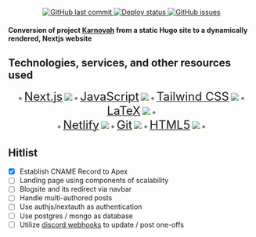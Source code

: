 <p align="center">
<a href="https://github.com/kxzeno/karnovah/commits/master">
<img src="https://img.shields.io/github/last-commit/kxzeno/karnovah.svg?style=flat-square&logo=github&logoColor=white"
alt="GitHub last commit">
<a href="https://app.netlify.com/sites/karnovah/deploys">
<img src="https://api.netlify.com/api/v1/badges/f263ae1a-1669-47c1-a2a6-7545d5c3dfb1/deploy-status"
alt="Deploy status">
<a href="https://github.com/kxzeno/karnovah/issues">
  <img src="https://img.shields.io/github/issues-raw/kxzeno/workx.svg?style=flat-square&logo=github&logoColor=white" alt="GitHub issues">
</a>


<h4 align=""> Conversion of project <a href="https://github.com/KXzeno/workx">Karnovah</a> from a static Hugo site to a dynamically rendered, Nextjs website</h4>

## Technologies, services, and other resources used
<p align="center" style="text-align: center;">
  ⌖ <a href="https://nextjs.org/docs"><font size="5">Next.js</font></a>
  <img src="https://skillicons.dev/icons?i=nextjs">
  <!--  <svg role="img" width=40 height=40 viewBox="0 0 24 24" xmlns="http://www.w3.org/2000/svg"><title>Next.js</title><path fill=#000000 d="M18.665 21.978C16.758 23.255 14.465 24 12 24 5.377 24 0 18.623 0 12S5.377 0 12 0s12 5.377 12 12c0 3.583-1.574 6.801-4.067 9.001L9.219 7.2H7.2v9.596h1.615V9.251l9.85 12.727Zm-3.332-8.533 1.6 2.061V7.2h-1.6v6.245Z"/></svg> -->
  ⌖ <a href="https://developer.mozilla.org/en-US/docs/Web/javascript"><font size="5">JavaScript</font></a> 
  <img src="https://skillicons.dev/icons?i=js">
  <!-- <svg role="img" width=40 height=40 viewBox="0 0 24 24" xmlns="http://www.w3.org/2000/svg"><title>JavaScript</title><path fill=#F7DF1E d="M0 0h24v24H0V0zm22.034 18.276c-.175-1.095-.888-2.015-3.003-2.873-.736-.345-1.554-.585-1.797-1.14-.091-.33-.105-.51-.046-.705.15-.646.915-.84 1.515-.66.39.12.75.42.976.9 1.034-.676 1.034-.676 1.755-1.125-.27-.42-.404-.601-.586-.78-.63-.705-1.469-1.065-2.834-1.034l-.705.089c-.676.165-1.32.525-1.71 1.005-1.14 1.291-.811 3.541.569 4.471 1.365 1.02 3.361 1.244 3.616 2.205.24 1.17-.87 1.545-1.966 1.41-.811-.18-1.26-.586-1.755-1.336l-1.83 1.051c.21.48.45.689.81 1.109 1.74 1.756 6.09 1.666 6.871-1.004.029-.09.24-.705.074-1.65l.046.067zm-8.983-7.245h-2.248c0 1.938-.009 3.864-.009 5.805 0 1.232.063 2.363-.138 2.711-.33.689-1.18.601-1.566.48-.396-.196-.597-.466-.83-.855-.063-.105-.11-.196-.127-.196l-1.825 1.125c.305.63.75 1.172 1.324 1.517.855.51 2.004.675 3.207.405.783-.226 1.458-.691 1.811-1.411.51-.93.402-2.07.397-3.346.012-2.054 0-4.109 0-6.179l.004-.056z"/></svg> -->
  ⌖ <a href="https://tailwindcss.com/docs/installation"><font size="5">Tailwind CSS</font></a>
  <img src="https://skillicons.dev/icons?i=tailwindcss">
  <!-- <svg xmlns="http://www.w3.org/2000/svg" width=40 height=40 fill="white" viewBox="0 0 54 33"><g clip-path="url(#prefix__clip0)"><path fill="#38bdf8" fill-rule="evenodd" d="M27 0c-7.2 0-11.7 3.6-13.5 10.8 2.7-3.6 5.85-4.95 9.45-4.05 2.054.513 3.522 2.004 5.147 3.653C30.744 13.09 33.808 16.2 40.5 16.2c7.2 0 11.7-3.6 13.5-10.8-2.7 3.6-5.85 4.95-9.45 4.05-2.054-.513-3.522-2.004-5.147-3.653C36.756 3.11 33.692 0 27 0zM13.5 16.2C6.3 16.2 1.8 19.8 0 27c2.7-3.6 5.85-4.95 9.45-4.05 2.054.514 3.522 2.004 5.147 3.653C17.244 29.29 20.308 32.4 27 32.4c7.2 0 11.7-3.6 13.5-10.8-2.7 3.6-5.85 4.95-9.45 4.05-2.054-.513-3.522-2.004-5.147-3.653C23.256 19.31 20.192 16.2 13.5 16.2z" clip-rule="evenodd"/></g><defs><clipPath id="prefix__clip0"><path fill="#fff" d="M0 0h54v32.4H0z"/></clipPath></defs></svg> -->
  ⌖ <a href="https://www.latex-project.org/"><font size="5">LaTeX</font></a>
  <img src="https://skillicons.dev/icons?i=latex">
  <!-- <svg role="img" width=40 height=40 viewBox="0 0 24 24" xmlns="http://www.w3.org/2000/svg"><title>LaTeX</title><path fill=#008080 d="M2.176 2.814c.233.42.476.78.73 1.09.247-.013 1.132.456 1.312.523.508.282 1.063.63 1.567.966.505.337.96.662 1.272.9.156.12.278.218.352.286a.483.483 0 01.078.082.08.08 0 01.01.021.06.06 0 01-.004.047.057.057 0 01-.04.03.077.077 0 01-.028 0c-.057 0-.203-.163-.497-.415a23.474 23.474 0 00-2.759-1.827c-.504-.28-.956-.542-1.264-.613a2.322 2.322 0 00-.36-.025 2.706 2.706 0 00-.788.133c.494.414.91.716 1.28.949-.57-.182-1.182-.21-1.902.133.526.329.967.567 1.354.745 1.103.156 2.258.696 3.224 1.309.483.307.904.615 1.219.867.157.125.29.237.39.328.098.091.174.154.197.21.03.073-.019.104-.084.058-.032-.022-.088-.102-.184-.191a7.35 7.35 0 00-.384-.327c-.312-.25-.729-.552-1.209-.857-.893-.562-2.232-1.013-3.173-1.397-.602-.11-1.225-.06-1.906.39.449.2.837.349 1.182.463.812 0 1.892.365 2.935.922 1.042.556 2.04 1.214 2.523 1.774.066.077-.016.126-.074.07-.52-.495-1.463-1.204-2.498-1.756-.639-.337-2.153-1.01-2.886-1.01l.004.002c-.567.02-1.13.195-1.679.716.477.118.885.196 1.244.249-.44.088-.87.3-1.289.722.324.07.616.122.882.162-.328.159-.639.404-.923.78.373.03.703.042 1 .044-.36.166-.696.43-.996.85.533.027.98.025 1.364.003-.422.172-.812.464-1.145.968.662.01 1.188-.022 1.628-.076l-.006.002c.99-.073 2.297.127 2.962.847.052.057-.024.118-.072.074-.648-.58-1.493-.827-2.89-.921h-.002c-.543.149-1.046.446-1.46 1.074.536.008.982-.013 1.366-.05-.469.257-.873.644-1.139 1.306.483-.092.888-.19 1.237-.292-.363.265-.668.636-.873 1.194.324-.072.612-.146.871-.221a2.519 2.519 0 00-.513 1.095c.352-.13.655-.254.926-.377-.257.3-.453.681-.55 1.19.495-.199.899-.388 1.238-.568-.31.333-.543.76-.635 1.356a11.816 11.816 0 001.442-.744c-.433.362-.764.843-.879 1.587.788-.348 1.339-.663 1.767-.955-.184.372-.282.806-.235 1.348.762-.584 1.243-1.056 1.602-1.473-.024.269-.003.56.077.884.546-.939 1.089-1.212 1.65-1.526-.895.451-.762.79-.762 1.184.683-.72 1.635-1.482 1.927-1.96-.39.585-.547 1.14-.65 1.63-1.993 1.054-3.207 1.329-4.568 1.75.528.194 1.093.383.859.652l-.624.622c.399-.124.805-.3 1.158-.059-.035.327-.447.492-.8.683.621-.224.756-.172.92-.12.081.393-.203.603-.388.862 1.565-1.19 3.606-2.13 5.044-2.522 2.022-.681 4.63-1.389 5.339-3.115l.712-2.847-.004.004c-.111-.034-.246-.063-.35-.133a.651.651 0 01-.235-.297c-.252.065-.44.03-.56-.088-.117-.117-.167-.296-.203-.491-.203.041-.362.016-.467-.077-.116-.101-.17-.26-.198-.444l-.008-.039.037-.015a.842.842 0 00.302-.194.257.257 0 00.07-.225l-.006-.037.03-.016c.163-.093.345-.169.428-.28a.274.274 0 00.053-.21.88.88 0 00-.155-.357l-.027-.04.04-.027c.118-.09.244-.179.308-.26.032-.04.048-.076.047-.11 0-.033-.015-.07-.064-.117l-.098-.094.135.006c.213.01.395-.007.538-.053a.504.504 0 00.274-.197c-.007-.033-.02-.063-.02-.098a.484.484 0 01.967 0c0 .044-.015.084-.026.125.177.014.347.01.507-.06l.002.001.035-.013c.236-.085.334.045.72-.456-1.69-2.19-4.157-.635-4.977 1.622-.21.576-1.405.578-1.751 0-1.37-2.95-5.53-6.068-9.07-7.218zm.86 2.145c.906.293 1.913.782 2.77 1.328.43.273.813.543 1.114.779.301.236.566.473.62.575.054.102 0 .14-.082.06-.081-.078-.303-.32-.6-.553-.298-.234-.68-.505-1.106-.777-.775-.49-1.982-.958-2.716-1.412zm-1.7 2.7c1.116.014 2.35.447 3.434.997.541.275 1.023.567 1.395.83.372.263.672.524.734.657.061.134-.02.13-.087.055a4.401 4.401 0 00-.704-.626 11.47 11.47 0 00-1.385-.826C3.76 8.264 2.439 7.82 1.336 7.66zm14.916.772a.381.381 0 100 .762.381.381 0 000-.762zM1.7 8.478c.822.072 1.72.368 2.534.75 1.086.509 2.035 1.158 2.434 1.667.035.045-.014.131-.08.062-.428-.44-1.322-1.131-2.397-1.635-.913-.421-2.282-.87-3.262-.78.251-.03.497-.088.771-.064zm16.339.01c-.366.475-.53.423-.703.464.094.43.35.586.585.77l-.06.012c2.315-.447 4.186-.286 6.139-.236l-5.961-1.01zm-.178 1.246h-.002l-.004.016.006-.016zm-.625-.757c-.183.074-.373.076-.563.059a.477.477 0 01-.42.26.483.483 0 01-.435-.278.609.609 0 01-.274.188c-.139.045-.308.057-.493.055.02.035.054.068.055.104a.273.273 0 01-.069.174c-.073.092-.189.17-.295.248.087.141.137.26.149.362a.39.39 0 01-.07.284c-.106.14-.288.21-.439.293a.374.374 0 01-.09.268.89.89 0 01-.297.198c.027.156.074.283.154.354.086.076.211.103.425.047l.055-.014.01.055c.033.207.088.385.187.483.1.099.244.135.503.055l.049-.015.016.048c.05.142.12.223.209.282.087.06.247.112.358.147.798-.869 1.525-1.772 1.884-2.86-.225-.177-.506-.338-.609-.797zm-16.23.386c1.165-.08 2.283.196 3.202.626.92.43 1.658.939 1.974 1.307.075.087-.019.12-.072.072a8.187 8.187 0 00-1.947-1.29c-.904-.414-2.193-.644-3.157-.715zm.864.802c.61.02 1.24.155 1.806.352.756.262 1.421.614 1.747.98.045.05-.007.127-.074.069-.349-.304-.961-.693-1.706-.951-.574-.195-1.613-.369-2.268-.397.197-.022.292-.06.495-.053zm1.05 1.788c.423.034.886.133 1.341.407.043.026.049.136-.049.09-.856-.402-1.326-.49-2.457-.31.386-.128.74-.221 1.164-.187zm-.04.788c.4-.035.784-.002 1.297.204.044.018.08.126-.033.094-.857-.243-1.167-.328-2.287.104.28-.229.622-.366 1.023-.402zm1.285.687c.317-.023.635-.026.934.006.052.006.055.105-.006.102a7.87 7.87 0 00-1.837.115c-.243.046-.423.043-1.405.458.287-.233.794-.452 1.385-.56a8.91 8.91 0 01.93-.12zm1.28.49c.099.003.062.104.006.103-.728-.01-1.304.132-1.875.295a9.78 9.78 0 00-1.318.525c.283-.23.713-.457 1.291-.622.579-.166 1.248-.326 1.896-.302zm.528.398c.036-.005.105.084.018.1-.73.137-1.244.267-1.794.454-.216.074-.58.207-1.243.587.26-.269.656-.492 1.213-.68.558-.19 1.196-.37 1.806-.46zm.311.507c.075-.012.097.087.02.102-1.217.241-1.76.556-2.54 1.144.504-.523 1.297-1.051 2.52-1.246zm.595.448c.087-.013.11.087.021.1-.872.13-1.477.553-2.255 1.33.295-.493 1.004-1.24 2.234-1.43zm.372.39c.046-.006.114.073.023.1a2.634 2.634 0 00-.669.3c-.182.118-.3.2-.597.507.111-.245.296-.434.542-.59.247-.157.509-.293.7-.317z"/></svg> -->
  ⌖ <br>
  ⌖ <a href="https://docs.netlify.com/integrations/frameworks/hugo/?_ga=2.190838701.781830800.1674726768-11622627.1674726768"><font size="5">Netlify</font></a>
  <img src="https://skillicons.dev/icons?i=netlify">
  <!-- <svg role="img" width=40 height=40 viewBox="0 0 24 24" xmlns="http://www.w3.org/2000/svg"><title>Netlify</title><path fill=#00C7B7 d="M6.49 19.04h-.23L5.13 17.9v-.23l1.73-1.71h1.2l.15.15v1.2L6.5 19.04ZM5.13 6.31V6.1l1.13-1.13h.23L8.2 6.68v1.2l-.15.15h-1.2L5.13 6.31Zm9.96 9.09h-1.65l-.14-.13v-3.83c0-.68-.27-1.2-1.1-1.23-.42 0-.9 0-1.43.02l-.07.08v4.96l-.14.14H8.9l-.13-.14V8.73l.13-.14h3.7a2.6 2.6 0 0 1 2.61 2.6v4.08l-.13.14Zm-8.37-2.44H.14L0 12.82v-1.64l.14-.14h6.58l.14.14v1.64l-.14.14Zm17.14 0h-6.58l-.14-.14v-1.64l.14-.14h6.58l.14.14v1.64l-.14.14ZM11.05 6.55V1.64l.14-.14h1.65l.14.14v4.9l-.14.14h-1.65l-.14-.13Zm0 15.81v-4.9l.14-.14h1.65l.14.13v4.91l-.14.14h-1.65l-.14-.14Z"/></svg> -->
  ⌖ <a href="https://git-scm.com/book/en/v2/Getting-Started-Installing-Git"><font size="5">Git</font></a>
  <img src="https://skillicons.dev/icons?i=git">
  <!-- <svg role="img" width=40 height=40 viewBox="0 0 24 24" xmlns="http://www.w3.org/2000/svg"><title>Git</title><path fill=#F05032 d="M23.546 10.93L13.067.452c-.604-.603-1.582-.603-2.188 0L8.708 2.627l2.76 2.76c.645-.215 1.379-.07 1.889.441.516.515.658 1.258.438 1.9l2.658 2.66c.645-.223 1.387-.078 1.9.435.721.72.721 1.884 0 2.604-.719.719-1.881.719-2.6 0-.539-.541-.674-1.337-.404-1.996L12.86 8.955v6.525c.176.086.342.203.488.348.713.721.713 1.883 0 2.6-.719.721-1.889.721-2.609 0-.719-.719-.719-1.879 0-2.598.182-.18.387-.316.605-.406V8.835c-.217-.091-.424-.222-.6-.401-.545-.545-.676-1.342-.396-2.009L7.636 3.7.45 10.881c-.6.605-.6 1.584 0 2.189l10.48 10.477c.604.604 1.582.604 2.186 0l10.43-10.43c.605-.603.605-1.582 0-2.187"/></svg> -->
  ⌖ <a href="https://developer.mozilla.org/en-US/docs/Web/HTML"><font size="5">HTML5</font></a>
  <img src="https://skillicons.dev/icons?i=html">
  <!-- <svg role="img" width=40 height=40 viewBox="0 0 24 24" xmlns="http://www.w3.org/2000/svg"><title>HTML5</title><path fill=#E34F26 d="M1.5 0h21l-1.91 21.563L11.977 24l-8.564-2.438L1.5 0zm7.031 9.75l-.232-2.718 10.059.003.23-2.622L5.412 4.41l.698 8.01h9.126l-.326 3.426-2.91.804-2.955-.81-.188-2.11H6.248l.33 4.171L12 19.351l5.379-1.443.744-8.157H8.531z"/></svg>-->
⌖ 
</p>

## Hitlist
- [x] Establish CNAME Record to Apex 
- [ ] Landing page using components of scalability
- [ ] Blogsite and its redirect via navbar
- [ ] Handle multi-authored posts
- [ ] Use authjs/nextauth as authentication
- [ ] Use postgres / mongo as database
- [ ] Utilize [discord webhooks](https://discord.com/safety/using-webhooks-and-embeds) to update / post one-offs
